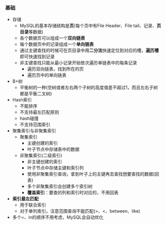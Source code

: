 ### 基础
- 存储
  - MySQL的基本存储结构是**页**(每个页中有File Header、File tail、记录、**页目录**等数据)
  - 各个数据页可以组成一个**双向链表**
  - 每个数据页中的记录组成一个**单向链表**
  - 通过主键查找的时候可在页目录中用**二分法**快速定位到对应的槽，**遍历槽**即可快速找到记录
  - 非主键查找只能从最小记录开始依次遍历单链表中的每条记录
    - 遍历双向链表，找到所在的页
    - 遍历页中的单向链表
- B+树
  - 平衡树的一种(空树或者左右两个子树的高度值差不超过1，而且左右子树都是平衡二叉树)
- Hash索引
  - 不能排序
  - 不支持最左匹配原则
  - hash碰撞
  - 不支持范围索引
- 聚集索引与非聚集索引
  - 聚集索引
    - 主键创建的索引
    - 叶子节点中存储表中的数据
  - 非聚集索引(二级索引)
    - 非主键创建的索引
    - 叶子节点中存储主键和索引列
    - 使用非聚集索引查询，拿到叶子上的主键再去查找想要查找的数据(回表)
    - 多个非聚集索引会创建多个索引树
    - **覆盖索引**：要查的列和索引时对应的，不用回表
- **索引最左匹配**
  - 用于联合索引
  - 对于单列索引，注意范围查询不能匹配(>、<、between、like)
- 多个=、in的顺序不用考虑，MySQL会自动优化
